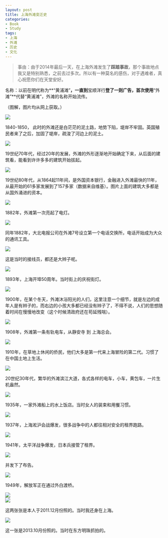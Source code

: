 ```yaml
---
layout: post
title: 上海外滩变迁史
categories:
- Book
- Study
tags:
- 上海
- 外滩
- 历史
- 文化
---
```


> 事由：由于2014年最后一天，在上海外滩发生了**踩踏事故**，那个事故地点我又是特别熟悉，之前去过多次。所以有一种莫名的感伤，对于遇难者，真心祝愿你们在天堂安好。  

名称：以前在明代称为**“黄浦滩”**，一直到**宝顺洋行**登了一则广告，首次使用**“外滩”**代替“黄浦滩”，外滩的名称开始流传。  

（图解，图片均从网上获取。）  

![](https://ws2.sinaimg.cn/large/006tKfTcly1fis8jheuhcj30gd07sjsc.jpg)  

1840-1850， 此时的外滩还是白茫茫的泥土路，地势下陷，堤岸不牢固。英国殖民者来了之后，加固了堤岸，疏浚了河边上的泥土。


![](https://ws1.sinaimg.cn/large/006tNc79ly1fis8jij221j30ht0b5jrz.jpg)  

19世纪70年代，经过20年的发展，外滩的外形逐渐地开始确定下来，从后面的建筑看，能看到许许多多的建筑开始拔起。  


![](https://ws2.sinaimg.cn/large/006tNc79ly1fis8jjtspej30ge08q75d.jpg)  

19世纪80年代，从1864起11年间，是外国资本银行，金融进入外滩最快的11年，从最开始的61多家发展到了157多家（数据来自维基）。图片上面的建筑大多都是从国外涌进的资本。  


![](https://ws1.sinaimg.cn/large/006tNc79ly1fis8jl1uxoj308o0cj74u.jpg)  

1882年，外滩第一次亮起了电灯。  


![](https://ws1.sinaimg.cn/large/006tNc79ly1fis8jm1zs6j30g60c2ab6.jpg)  

同年1882年，大北电报公司在外滩7号设立第一个电话交换所，电话开始成为大众的通讯工具。  


![](https://ws4.sinaimg.cn/large/006tNc79ly1fis8jq4941j30ge09wmya.jpg)  

这是当时的接线员，都还是大辫子呢。  


![](https://ws3.sinaimg.cn/large/006tNc79ly1fis8jurzzij30ge09uq43.jpg)  

1893年，上海开埠50周年。当时街上的庆祝街灯。  


![](https://ws3.sinaimg.cn/large/006tNc79ly1fis8jweoxvj30gd0az3za.jpg)  

1900年，在某个冬天，外滩沐浴阳光的人们，这里注意一个细节，就是左边的成年人是有辫子的，而右边的小孩大多都已经没有辫子了，不得不说，人们的思想随着时间在慢慢地改变（这个时候清政府还在苟延残喘）。  


![](https://ws2.sinaimg.cn/large/006tNc79ly1fis8jx9bjuj30cq0cidgj.jpg)  

1908年，外滩第一条有轨电车，从静安寺 到 上海总会。  


![](https://ws3.sinaimg.cn/large/006tNc79ly1fis8k19asqj30gd0bb3zh.jpg)  

1910年，在草地上休闲的侨民，他们大多是第一代来上海冒险的第二代。习惯了在中国土地上生活。  


![](https://ws3.sinaimg.cn/large/006tNc79ly1fis8k3od44j30dw08owff.jpg)  

20世纪30年代，繁华的外滩滨江大道，各式各样的电车，小车，黄包车，一片生机盎然。  


![](https://ws2.sinaimg.cn/large/006tNc79ly1fis8k7qxs7j30a30cj3z8.jpg)  

1935年，一家外滩船上的水上饭店。当时女人的装束和用餐习惯。  


![](https://ws4.sinaimg.cn/large/006tNc79ly1fis8kg0q86j30b80cjt9g.jpg)  

1937年，上海淞沪会战爆发，很多战争中的人都往相对安全的租界跑路。  


![](https://ws3.sinaimg.cn/large/006tNc79ly1fis8klgb0lj30fz0cjjss.jpg)  

1941年，太平洋战争爆发，日本兵接管了租界。  


![](https://ws3.sinaimg.cn/large/006tNc79ly1fis8kwh03tj308g0bj3z2.jpg)  

并发下了布告。  

![](https://ws1.sinaimg.cn/large/006tNc79ly1fis8l6fafej30g80ci3zj.jpg)  

1949年，解放军正在通过外白渡桥。  

![](https://ws4.sinaimg.cn/large/006tNc79ly1fis8ldh9yrj30io0e0aan.jpg)  
![](https://ws4.sinaimg.cn/large/006tNc79ly1fis8lh2shzj30ip0e0aai.jpg)  

这两张张是本人于2011.12月份照的。当时我还身在上海。  

![](https://ws1.sinaimg.cn/large/006tNc79ly1fis8lreeftj30sg0iyq5c.jpg)  

这一张是2013.10月份照的。当时在东方明珠抓拍的。  
